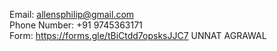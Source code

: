 Email:  allensphilip@gmail.com<br>
Phone Number: +91 9745363171<br>
Form:  https://forms.gle/tBiCtdd7opsksJJC7
UNNAT AGRAWAL

